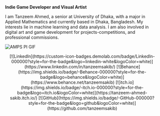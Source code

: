**Indie Game Developer and Visual Artist**

I am Tanzeem Ahmed, a senior at University of Dhaka, with a major in Applied
Mathematics and currently based in Dhaka, Bangladesh. My interests lie in machine
learning and data analysis. I am also involved in digital art and game development for
projects-competitions, and professional commissions.

![AMPS PI GIF](assets/amps-pi.gif)

<div align="center">
  [![LinkedIn](https://custom-icon-badges.demolab.com/badge/LinkedIn-000000?style=for-the-badge&logo=linkedin-white&logoColor=white)](https://www.linkedin.com/in/tanzeemsakib/)
  [![Behance](https://img.shields.io/badge/-Behance-000000?style=for-the-badge&logo=behance&logoColor=white)](https://www.behance.net/tanzeemsakib)
  [![itch.io](https://img.shields.io/badge/-itch.io-000000?style=for-the-badge&logo=itch.io&logoColor=white)](https://tanzeem-ahmed-sakib.itch.io/)
  [![GitHub](https://img.shields.io/badge/-GitHub-000000?style=for-the-badge&logo=github&logoColor=white)](https://github.com/tanzeemsakib)
</div>
